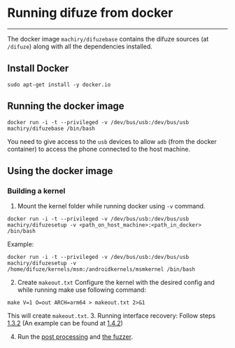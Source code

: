 # Running difuze from docker
______
The docker image `machiry/difuzebase` contains the difuze sources (at `/difuze`) along with all the dependencies installed.
## Install Docker
```
sudo apt-get install -y docker.io
```
## Running the docker image
```
docker run -i -t --privileged -v /dev/bus/usb:/dev/bus/usb machiry/difuzebase /bin/bash
```
You need to give access to the `usb` devices to allow `adb` (from the docker container) to access the phone connected to the host machine.

## Using the docker image
### Building a kernel
1. Mount the kernel folder while running docker using `-v` command.
```
docker run -i -t --privileged -v /dev/bus/usb:/dev/bus/usb machiry/difuzesetup -v <path_on_host_machine>:<path_in_docker> /bin/bash
```
Example:
```
docker run -i -t --privileged -v /dev/bus/usb:/dev/bus/usb machiry/difuzesetup -v /home/difuze/kernels/msm:/androidkernels/msmkernel /bin/bash
```
2. Create `makeout.txt`
Configure the kernel with the desired config and while running make use following command:
```
make V=1 O=out ARCH=arm64 > makeout.txt 2>&1
```
This will create `makeout.txt`.
3. Running interface recovery:
Follow steps [1.3.2](https://github.com/ucsb-seclab/difuze#132-running-interface-recovery-analysis) (An example can be found at [1.4.2](https://github.com/ucsb-seclab/difuze#142-running-interface-recovery))

4. Run the [post processing](https://github.com/ucsb-seclab/difuze#15-post-processing) and [the fuzzer](https://github.com/ucsb-seclab/difuze#2-fuzzing).

